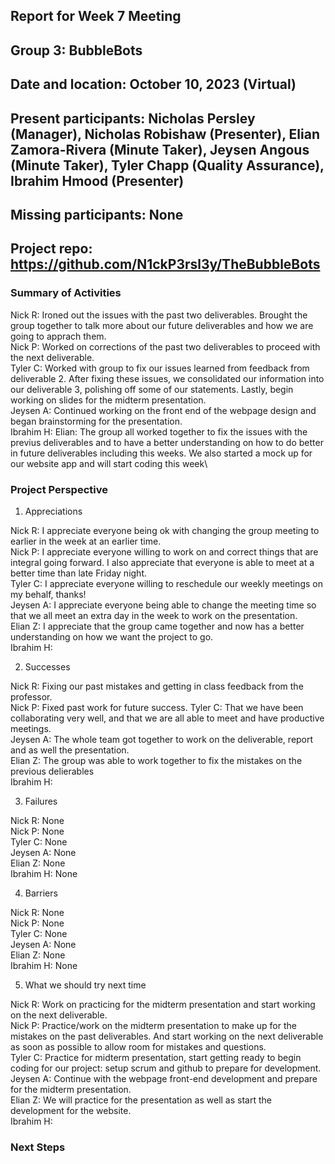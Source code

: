 ## Report for Week 7 Meeting
## Group 3: BubbleBots
## Date and location: October 10, 2023 (Virtual)
## Present participants: Nicholas Persley (Manager), Nicholas Robishaw (Presenter), Elian Zamora-Rivera (Minute Taker), Jeysen Angous (Minute Taker), Tyler Chapp (Quality Assurance), Ibrahim Hmood (Presenter)
## Missing participants: None
## Project repo: https://github.com/N1ckP3rsl3y/TheBubbleBots

### Summary of Activities

Nick R: Ironed out the issues with the past two deliverables. Brought the group together to talk more about our future deliverables and how we are going to apprach them. \
Nick P: Worked on corrections of the past two deliverables to proceed with the next deliverable.\
Tyler C: Worked with group to fix our issues learned from feedback from deliverable 2. After fixing these issues, we consolidated our information into our deliverable 3, polishing off some of our statements. Lastly, begin working on slides for the midterm presentation.\
Jeysen A: Continued working on the front end of the webpage design and began brainstorming for the presentation. \
Ibrahim H: 
Elian: The group all worked together to fix the issues with the previus deliverables and to have a better understanding on how to do better in future deliverables including this weeks. We also started a mock up for our website app and will start coding this week\


### Project Perspective
1. Appreciations

  Nick R: I appreciate everyone being ok with changing the group meeting to earlier in the week at an earlier time. \
  Nick P: I appreciate everyone willing to work on and correct things that are integral going forward. I also appreciate that everyone is able to meet at a better time than late Friday night. \
  Tyler C: I appreciate everyone willing to reschedule our weekly meetings on my behalf, thanks! \
  Jeysen A: I appreciate everyone being able to change the meeting time so that we all meet an extra day in the week to work on the 
            presentation. \
  Elian Z: I appreciate that the group came together and now has a better understanding on how we want the project to go. \
  Ibrahim H: 

2. Successes

  Nick R: Fixing our past mistakes and getting in class feedback from the professor. \
  Nick P: Fixed past work for future success.
  Tyler C: That we have been collaborating very well, and that we are all able to meet and have productive meetings. \
  Jeysen A: The whole team got together to work on the deliverable, report and as well the presentation. \
  Elian Z: The group was able to work together to fix the mistakes on the previous delierables \
  Ibrahim H: 

  
3. Failures

  Nick R: None\
  Nick P: None\
  Tyler C: None\
  Jeysen A: None\
  Elian Z: None\
  Ibrahim H: None

4. Barriers

  Nick R: None\
  Nick P: None\
  Tyler C: None\
  Jeysen A: None\
  Elian Z: None\
  Ibrahim H: None

5. What we should try next time
   
Nick R: Work on practicing for the midterm presentation and start working on the next deliverable. \
Nick P: Practice/work on the midterm presentation to make up for the mistakes on the past deliverables. And start working on the next deliverable as soon as possible to allow room for mistakes and questions. \
Tyler C: Practice for midterm presentation, start getting ready to begin coding for our project: setup scrum and github to prepare for development. \
Jeysen A: Continue with the webpage front-end development and prepare for the midterm presentation. \
Elian Z: We will practice for the presentation as well as start the development for the website. \
Ibrahim H: 


### Next Steps

  

